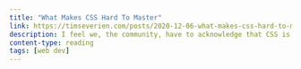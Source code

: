 ```yaml
---
title: "What Makes CSS Hard To Master"
link: https://timseverien.com/posts/2020-12-06-what-makes-css-hard-to-master/
description: I feel we, the community, have to acknowledge that CSS is easy to get started with and hard to master. Let’s reflect on the language and find out what makes it hard.
content-type: reading
tags: [web dev]
---
```


